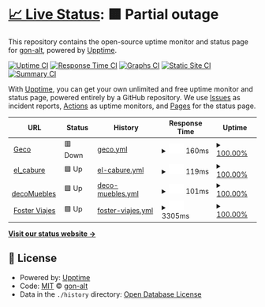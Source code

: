 # [📈 Live Status](https://gon-alt.github.io/estado_de_sitiosWeb): <!--live status--> **🟧 Partial outage**

This repository contains the open-source uptime monitor and status page for [gon-alt](https://gon-alt.github.io/estado_de_sitiosWeb), powered by [Upptime](https://github.com/upptime/upptime).

[![Uptime CI](https://github.com/gon-alt/estado_de_sitiosWeb/workflows/Uptime%20CI/badge.svg)](https://github.com/gon-alt/estado_de_sitiosWeb/actions?query=workflow%3A%22Uptime+CI%22)
[![Response Time CI](https://github.com/gon-alt/estado_de_sitiosWeb/workflows/Response%20Time%20CI/badge.svg)](https://github.com/gon-alt/estado_de_sitiosWeb/actions?query=workflow%3A%22Response+Time+CI%22)
[![Graphs CI](https://github.com/gon-alt/estado_de_sitiosWeb/workflows/Graphs%20CI/badge.svg)](https://github.com/gon-alt/estado_de_sitiosWeb/actions?query=workflow%3A%22Graphs+CI%22)
[![Static Site CI](https://github.com/gon-alt/estado_de_sitiosWeb/workflows/Static%20Site%20CI/badge.svg)](https://github.com/gon-alt/estado_de_sitiosWeb/actions?query=workflow%3A%22Static+Site+CI%22)
[![Summary CI](https://github.com/gon-alt/estado_de_sitiosWeb/workflows/Summary%20CI/badge.svg)](https://github.com/gon-alt/estado_de_sitiosWeb/actions?query=workflow%3A%22Summary+CI%22)

With [Upptime](https://upptime.js.org), you can get your own unlimited and free uptime monitor and status page, powered entirely by a GitHub repository. We use [Issues](https://github.com/gon-alt/estado_de_sitiosWeb/issues) as incident reports, [Actions](https://github.com/gon-alt/estado_de_sitiosWeb/actions) as uptime monitors, and [Pages](https://gon-alt.github.io/estado_de_sitiosWeb) for the status page.

<!--start: status pages-->
<!-- This summary is generated by Upptime (https://github.com/upptime/upptime) -->
<!-- Do not edit this manually, your changes will be overwritten -->
<!-- prettier-ignore -->
| URL | Status | History | Response Time | Uptime |
| --- | ------ | ------- | ------------- | ------ |
| <img alt="" src="https://favicons.githubusercontent.com/gon-alt.github.io" height="13"> [Geco](https://gon-alt.github.io/geco/) | 🟥 Down | [geco.yml](https://github.com/gon-alt/estado_de_sitiosWeb/commits/HEAD/history/geco.yml) | <details><summary><img alt="Response time graph" src="./graphs/geco/response-time-week.png" height="20"> 160ms</summary><br><a href="https://gon-alt.github.io/estado_de_sitiosWeb/history/geco"><img alt="Response time 116" src="https://img.shields.io/endpoint?url=https%3A%2F%2Fraw.githubusercontent.com%2Fgon-alt%2Festado_de_sitiosWeb%2FHEAD%2Fapi%2Fgeco%2Fresponse-time.json"></a><br><a href="https://gon-alt.github.io/estado_de_sitiosWeb/history/geco"><img alt="24-hour response time 160" src="https://img.shields.io/endpoint?url=https%3A%2F%2Fraw.githubusercontent.com%2Fgon-alt%2Festado_de_sitiosWeb%2FHEAD%2Fapi%2Fgeco%2Fresponse-time-day.json"></a><br><a href="https://gon-alt.github.io/estado_de_sitiosWeb/history/geco"><img alt="7-day response time 160" src="https://img.shields.io/endpoint?url=https%3A%2F%2Fraw.githubusercontent.com%2Fgon-alt%2Festado_de_sitiosWeb%2FHEAD%2Fapi%2Fgeco%2Fresponse-time-week.json"></a><br><a href="https://gon-alt.github.io/estado_de_sitiosWeb/history/geco"><img alt="30-day response time 160" src="https://img.shields.io/endpoint?url=https%3A%2F%2Fraw.githubusercontent.com%2Fgon-alt%2Festado_de_sitiosWeb%2FHEAD%2Fapi%2Fgeco%2Fresponse-time-month.json"></a><br><a href="https://gon-alt.github.io/estado_de_sitiosWeb/history/geco"><img alt="1-year response time 116" src="https://img.shields.io/endpoint?url=https%3A%2F%2Fraw.githubusercontent.com%2Fgon-alt%2Festado_de_sitiosWeb%2FHEAD%2Fapi%2Fgeco%2Fresponse-time-year.json"></a></details> | <details><summary><a href="https://gon-alt.github.io/estado_de_sitiosWeb/history/geco">100.00%</a></summary><a href="https://gon-alt.github.io/estado_de_sitiosWeb/history/geco"><img alt="All-time uptime 100.00%" src="https://img.shields.io/endpoint?url=https%3A%2F%2Fraw.githubusercontent.com%2Fgon-alt%2Festado_de_sitiosWeb%2FHEAD%2Fapi%2Fgeco%2Fuptime.json"></a><br><a href="https://gon-alt.github.io/estado_de_sitiosWeb/history/geco"><img alt="24-hour uptime 99.99%" src="https://img.shields.io/endpoint?url=https%3A%2F%2Fraw.githubusercontent.com%2Fgon-alt%2Festado_de_sitiosWeb%2FHEAD%2Fapi%2Fgeco%2Fuptime-day.json"></a><br><a href="https://gon-alt.github.io/estado_de_sitiosWeb/history/geco"><img alt="7-day uptime 100.00%" src="https://img.shields.io/endpoint?url=https%3A%2F%2Fraw.githubusercontent.com%2Fgon-alt%2Festado_de_sitiosWeb%2FHEAD%2Fapi%2Fgeco%2Fuptime-week.json"></a><br><a href="https://gon-alt.github.io/estado_de_sitiosWeb/history/geco"><img alt="30-day uptime 100.00%" src="https://img.shields.io/endpoint?url=https%3A%2F%2Fraw.githubusercontent.com%2Fgon-alt%2Festado_de_sitiosWeb%2FHEAD%2Fapi%2Fgeco%2Fuptime-month.json"></a><br><a href="https://gon-alt.github.io/estado_de_sitiosWeb/history/geco"><img alt="1-year uptime 100.00%" src="https://img.shields.io/endpoint?url=https%3A%2F%2Fraw.githubusercontent.com%2Fgon-alt%2Festado_de_sitiosWeb%2FHEAD%2Fapi%2Fgeco%2Fuptime-year.json"></a></details>
| <img alt="" src="https://favicons.githubusercontent.com/gon-alt.github.io" height="13"> [el_cabure](https://gon-alt.github.io/el_cabure/) | 🟩 Up | [el-cabure.yml](https://github.com/gon-alt/estado_de_sitiosWeb/commits/HEAD/history/el-cabure.yml) | <details><summary><img alt="Response time graph" src="./graphs/el-cabure/response-time-week.png" height="20"> 119ms</summary><br><a href="https://gon-alt.github.io/estado_de_sitiosWeb/history/el-cabure"><img alt="Response time 68" src="https://img.shields.io/endpoint?url=https%3A%2F%2Fraw.githubusercontent.com%2Fgon-alt%2Festado_de_sitiosWeb%2FHEAD%2Fapi%2Fel-cabure%2Fresponse-time.json"></a><br><a href="https://gon-alt.github.io/estado_de_sitiosWeb/history/el-cabure"><img alt="24-hour response time 119" src="https://img.shields.io/endpoint?url=https%3A%2F%2Fraw.githubusercontent.com%2Fgon-alt%2Festado_de_sitiosWeb%2FHEAD%2Fapi%2Fel-cabure%2Fresponse-time-day.json"></a><br><a href="https://gon-alt.github.io/estado_de_sitiosWeb/history/el-cabure"><img alt="7-day response time 119" src="https://img.shields.io/endpoint?url=https%3A%2F%2Fraw.githubusercontent.com%2Fgon-alt%2Festado_de_sitiosWeb%2FHEAD%2Fapi%2Fel-cabure%2Fresponse-time-week.json"></a><br><a href="https://gon-alt.github.io/estado_de_sitiosWeb/history/el-cabure"><img alt="30-day response time 119" src="https://img.shields.io/endpoint?url=https%3A%2F%2Fraw.githubusercontent.com%2Fgon-alt%2Festado_de_sitiosWeb%2FHEAD%2Fapi%2Fel-cabure%2Fresponse-time-month.json"></a><br><a href="https://gon-alt.github.io/estado_de_sitiosWeb/history/el-cabure"><img alt="1-year response time 68" src="https://img.shields.io/endpoint?url=https%3A%2F%2Fraw.githubusercontent.com%2Fgon-alt%2Festado_de_sitiosWeb%2FHEAD%2Fapi%2Fel-cabure%2Fresponse-time-year.json"></a></details> | <details><summary><a href="https://gon-alt.github.io/estado_de_sitiosWeb/history/el-cabure">100.00%</a></summary><a href="https://gon-alt.github.io/estado_de_sitiosWeb/history/el-cabure"><img alt="All-time uptime 98.65%" src="https://img.shields.io/endpoint?url=https%3A%2F%2Fraw.githubusercontent.com%2Fgon-alt%2Festado_de_sitiosWeb%2FHEAD%2Fapi%2Fel-cabure%2Fuptime.json"></a><br><a href="https://gon-alt.github.io/estado_de_sitiosWeb/history/el-cabure"><img alt="24-hour uptime 100.00%" src="https://img.shields.io/endpoint?url=https%3A%2F%2Fraw.githubusercontent.com%2Fgon-alt%2Festado_de_sitiosWeb%2FHEAD%2Fapi%2Fel-cabure%2Fuptime-day.json"></a><br><a href="https://gon-alt.github.io/estado_de_sitiosWeb/history/el-cabure"><img alt="7-day uptime 100.00%" src="https://img.shields.io/endpoint?url=https%3A%2F%2Fraw.githubusercontent.com%2Fgon-alt%2Festado_de_sitiosWeb%2FHEAD%2Fapi%2Fel-cabure%2Fuptime-week.json"></a><br><a href="https://gon-alt.github.io/estado_de_sitiosWeb/history/el-cabure"><img alt="30-day uptime 100.00%" src="https://img.shields.io/endpoint?url=https%3A%2F%2Fraw.githubusercontent.com%2Fgon-alt%2Festado_de_sitiosWeb%2FHEAD%2Fapi%2Fel-cabure%2Fuptime-month.json"></a><br><a href="https://gon-alt.github.io/estado_de_sitiosWeb/history/el-cabure"><img alt="1-year uptime 98.65%" src="https://img.shields.io/endpoint?url=https%3A%2F%2Fraw.githubusercontent.com%2Fgon-alt%2Festado_de_sitiosWeb%2FHEAD%2Fapi%2Fel-cabure%2Fuptime-year.json"></a></details>
| <img alt="" src="https://favicons.githubusercontent.com/gon-alt.github.io" height="13"> [decoMuebles](https://gon-alt.github.io/decoMuebles/) | 🟩 Up | [deco-muebles.yml](https://github.com/gon-alt/estado_de_sitiosWeb/commits/HEAD/history/deco-muebles.yml) | <details><summary><img alt="Response time graph" src="./graphs/deco-muebles/response-time-week.png" height="20"> 101ms</summary><br><a href="https://gon-alt.github.io/estado_de_sitiosWeb/history/deco-muebles"><img alt="Response time 72" src="https://img.shields.io/endpoint?url=https%3A%2F%2Fraw.githubusercontent.com%2Fgon-alt%2Festado_de_sitiosWeb%2FHEAD%2Fapi%2Fdeco-muebles%2Fresponse-time.json"></a><br><a href="https://gon-alt.github.io/estado_de_sitiosWeb/history/deco-muebles"><img alt="24-hour response time 101" src="https://img.shields.io/endpoint?url=https%3A%2F%2Fraw.githubusercontent.com%2Fgon-alt%2Festado_de_sitiosWeb%2FHEAD%2Fapi%2Fdeco-muebles%2Fresponse-time-day.json"></a><br><a href="https://gon-alt.github.io/estado_de_sitiosWeb/history/deco-muebles"><img alt="7-day response time 101" src="https://img.shields.io/endpoint?url=https%3A%2F%2Fraw.githubusercontent.com%2Fgon-alt%2Festado_de_sitiosWeb%2FHEAD%2Fapi%2Fdeco-muebles%2Fresponse-time-week.json"></a><br><a href="https://gon-alt.github.io/estado_de_sitiosWeb/history/deco-muebles"><img alt="30-day response time 101" src="https://img.shields.io/endpoint?url=https%3A%2F%2Fraw.githubusercontent.com%2Fgon-alt%2Festado_de_sitiosWeb%2FHEAD%2Fapi%2Fdeco-muebles%2Fresponse-time-month.json"></a><br><a href="https://gon-alt.github.io/estado_de_sitiosWeb/history/deco-muebles"><img alt="1-year response time 72" src="https://img.shields.io/endpoint?url=https%3A%2F%2Fraw.githubusercontent.com%2Fgon-alt%2Festado_de_sitiosWeb%2FHEAD%2Fapi%2Fdeco-muebles%2Fresponse-time-year.json"></a></details> | <details><summary><a href="https://gon-alt.github.io/estado_de_sitiosWeb/history/deco-muebles">100.00%</a></summary><a href="https://gon-alt.github.io/estado_de_sitiosWeb/history/deco-muebles"><img alt="All-time uptime 98.98%" src="https://img.shields.io/endpoint?url=https%3A%2F%2Fraw.githubusercontent.com%2Fgon-alt%2Festado_de_sitiosWeb%2FHEAD%2Fapi%2Fdeco-muebles%2Fuptime.json"></a><br><a href="https://gon-alt.github.io/estado_de_sitiosWeb/history/deco-muebles"><img alt="24-hour uptime 100.00%" src="https://img.shields.io/endpoint?url=https%3A%2F%2Fraw.githubusercontent.com%2Fgon-alt%2Festado_de_sitiosWeb%2FHEAD%2Fapi%2Fdeco-muebles%2Fuptime-day.json"></a><br><a href="https://gon-alt.github.io/estado_de_sitiosWeb/history/deco-muebles"><img alt="7-day uptime 100.00%" src="https://img.shields.io/endpoint?url=https%3A%2F%2Fraw.githubusercontent.com%2Fgon-alt%2Festado_de_sitiosWeb%2FHEAD%2Fapi%2Fdeco-muebles%2Fuptime-week.json"></a><br><a href="https://gon-alt.github.io/estado_de_sitiosWeb/history/deco-muebles"><img alt="30-day uptime 100.00%" src="https://img.shields.io/endpoint?url=https%3A%2F%2Fraw.githubusercontent.com%2Fgon-alt%2Festado_de_sitiosWeb%2FHEAD%2Fapi%2Fdeco-muebles%2Fuptime-month.json"></a><br><a href="https://gon-alt.github.io/estado_de_sitiosWeb/history/deco-muebles"><img alt="1-year uptime 98.98%" src="https://img.shields.io/endpoint?url=https%3A%2F%2Fraw.githubusercontent.com%2Fgon-alt%2Festado_de_sitiosWeb%2FHEAD%2Fapi%2Fdeco-muebles%2Fuptime-year.json"></a></details>
| <img alt="" src="https://favicons.githubusercontent.com/fosterviajes.tur.ar" height="13"> [Foster Viajes](https://fosterviajes.tur.ar/) | 🟩 Up | [foster-viajes.yml](https://github.com/gon-alt/estado_de_sitiosWeb/commits/HEAD/history/foster-viajes.yml) | <details><summary><img alt="Response time graph" src="./graphs/foster-viajes/response-time-week.png" height="20"> 3305ms</summary><br><a href="https://gon-alt.github.io/estado_de_sitiosWeb/history/foster-viajes"><img alt="Response time 2314" src="https://img.shields.io/endpoint?url=https%3A%2F%2Fraw.githubusercontent.com%2Fgon-alt%2Festado_de_sitiosWeb%2FHEAD%2Fapi%2Ffoster-viajes%2Fresponse-time.json"></a><br><a href="https://gon-alt.github.io/estado_de_sitiosWeb/history/foster-viajes"><img alt="24-hour response time 3305" src="https://img.shields.io/endpoint?url=https%3A%2F%2Fraw.githubusercontent.com%2Fgon-alt%2Festado_de_sitiosWeb%2FHEAD%2Fapi%2Ffoster-viajes%2Fresponse-time-day.json"></a><br><a href="https://gon-alt.github.io/estado_de_sitiosWeb/history/foster-viajes"><img alt="7-day response time 3305" src="https://img.shields.io/endpoint?url=https%3A%2F%2Fraw.githubusercontent.com%2Fgon-alt%2Festado_de_sitiosWeb%2FHEAD%2Fapi%2Ffoster-viajes%2Fresponse-time-week.json"></a><br><a href="https://gon-alt.github.io/estado_de_sitiosWeb/history/foster-viajes"><img alt="30-day response time 3305" src="https://img.shields.io/endpoint?url=https%3A%2F%2Fraw.githubusercontent.com%2Fgon-alt%2Festado_de_sitiosWeb%2FHEAD%2Fapi%2Ffoster-viajes%2Fresponse-time-month.json"></a><br><a href="https://gon-alt.github.io/estado_de_sitiosWeb/history/foster-viajes"><img alt="1-year response time 2314" src="https://img.shields.io/endpoint?url=https%3A%2F%2Fraw.githubusercontent.com%2Fgon-alt%2Festado_de_sitiosWeb%2FHEAD%2Fapi%2Ffoster-viajes%2Fresponse-time-year.json"></a></details> | <details><summary><a href="https://gon-alt.github.io/estado_de_sitiosWeb/history/foster-viajes">100.00%</a></summary><a href="https://gon-alt.github.io/estado_de_sitiosWeb/history/foster-viajes"><img alt="All-time uptime 99.96%" src="https://img.shields.io/endpoint?url=https%3A%2F%2Fraw.githubusercontent.com%2Fgon-alt%2Festado_de_sitiosWeb%2FHEAD%2Fapi%2Ffoster-viajes%2Fuptime.json"></a><br><a href="https://gon-alt.github.io/estado_de_sitiosWeb/history/foster-viajes"><img alt="24-hour uptime 100.00%" src="https://img.shields.io/endpoint?url=https%3A%2F%2Fraw.githubusercontent.com%2Fgon-alt%2Festado_de_sitiosWeb%2FHEAD%2Fapi%2Ffoster-viajes%2Fuptime-day.json"></a><br><a href="https://gon-alt.github.io/estado_de_sitiosWeb/history/foster-viajes"><img alt="7-day uptime 100.00%" src="https://img.shields.io/endpoint?url=https%3A%2F%2Fraw.githubusercontent.com%2Fgon-alt%2Festado_de_sitiosWeb%2FHEAD%2Fapi%2Ffoster-viajes%2Fuptime-week.json"></a><br><a href="https://gon-alt.github.io/estado_de_sitiosWeb/history/foster-viajes"><img alt="30-day uptime 100.00%" src="https://img.shields.io/endpoint?url=https%3A%2F%2Fraw.githubusercontent.com%2Fgon-alt%2Festado_de_sitiosWeb%2FHEAD%2Fapi%2Ffoster-viajes%2Fuptime-month.json"></a><br><a href="https://gon-alt.github.io/estado_de_sitiosWeb/history/foster-viajes"><img alt="1-year uptime 99.96%" src="https://img.shields.io/endpoint?url=https%3A%2F%2Fraw.githubusercontent.com%2Fgon-alt%2Festado_de_sitiosWeb%2FHEAD%2Fapi%2Ffoster-viajes%2Fuptime-year.json"></a></details>

<!--end: status pages-->

[**Visit our status website →**](https://gon-alt.github.io/estado_de_sitiosWeb)

## 📄 License

- Powered by: [Upptime](https://github.com/upptime/upptime)
- Code: [MIT](./LICENSE) © [gon-alt](https://gon-alt.github.io/estado_de_sitiosWeb)
- Data in the `./history` directory: [Open Database License](https://opendatacommons.org/licenses/odbl/1-0/)
